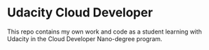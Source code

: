 # Udacity Cloud Developer
This repo contains my own work and code as a student learning with Udacity in the Cloud Developer Nano-degree program.
